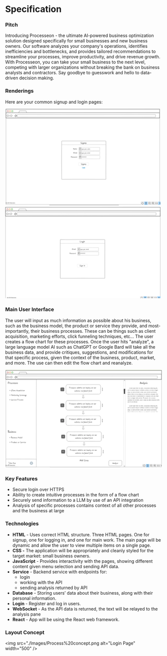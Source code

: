 # Specification

### Pitch

Introducing Processeon - the ultimate AI-powered business optimization solution designed specifically for small businesses and new business owners. Our software analyzes your company's operations, identifies inefficiencies and bottlenecks, and provides tailored recommendations to streamline your processes, improve productivity, and drive revenue growth. With Processeon, you can take your small business to the next level, competing with larger organizations without breaking the bank on business analysts and contractors. Say goodbye to guesswork and hello to data-driven decision making.

### Renderings

Here are your common signup and login pages:

<img src="./Images/Signup%20Spec.png" alt="Signup Page" width="500" />

<img src="./Images/Login%20Spec.png" alt="Login Page" width="500" />


### Main User Interface

The user will input as much information as possible about his business, such as the business model, the product or service they provide, and most-importantly, their business processes. These can be things such as client acquisition, marketing efforts, click funneling techniques, etc... The user creates a flow chart for these processes. Once the user hits "analyze", a large language model AI such as ChatGPT or Google Bard will take all the business data, and provide critiques, suggestions, and modifications for that specific process, given the context of the business, product, market, and more. The use can then edit the flow chart and reanalyze.

 ![Main Page](./Images/Main%20Spec.png)

### Key Features

- Secure login over HTTPS
- Ability to create intuitive processes in the form of a flow chart
- Securely send information to a LLM by use of an API integration
- Analysis of specific processes contains context of all other processes and the business at large

### Technologies

- ********HTML******** - Uses correct HTML structure. Three HTML pages. One for signup, one for logging in, and one for main work. The main page will be dynamic and allow the user to view multiple items on a single page.
- **CSS -** The application will be appropriately and cleanly styled for the target market: small business owners.
- ********************JavaScript******************** - Provides interactivity with the pages, showing different content given menu selection and sending API data.
- **************Service************** - Backend service with endpoints for:
    - login
    - working with the API
    - sending analysis returned by API
- ****Database**** - Storing users’ data about their business, along with their personal information.
- ****************Login**************** - Register and log in users.
- ******************WebSocket****************** - As the API data is returned, the text will be relayed to the analysis pane
- **********React********** - App will be using the React web framework.

### Layout Concept
<img src="./Images/Process%20concept.png alt="Login Page" width="500" />
